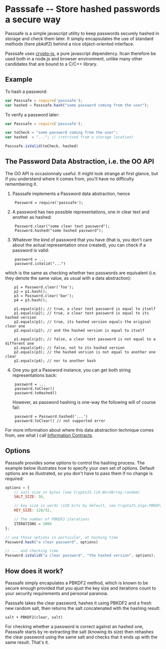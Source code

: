# Passsafe -- Store hashed passwords a secure way

Passsafe is a simple javascript utility to keep passwords securely hashed in storage and check them later. It simply encapsulates the use of standard methods (here pbkdf2) behind a nice object-oriented interface.

Passsafe uses [crypto-js](https://code.google.com/p/crypto-js/), a pure javascript dependency. Itcan therefore be used both in a node.js and browser environment, unlike many other candidates that are bound to a C/C++ library.

## Example

To hash a password:

```javascript
var Passsafe = require('passsafe');
var hashed = Passsafe.hash("some password coming from the user");
```

To verify a password later:

```javascript
var Passsafe = require('passsafe');

var toCheck = "some password coming from the user";
var hashed  = "..."; // (retrived from a storage location)

Passsafe.isValid(toCheck, hashed)
```

## The Password Data Abstraction, i.e. the OO API

The OO API is occasionnaly useful. It might look strange at first glance, but if you understand where it comes from, you'll have no difficulty remembering it.

1. Passsafe implements a Password data abstraction, hence

        Password = require('passsafe');

2. A password has two possible representations, one in clear text and another as hashed:

        Password.clear("some clear text password");
        Password.hashed("some hashed password");

3. Whatever the kind of password that you have (that is, you don't care about the actual representation once created), you can check if a password is valid:

        password = ...
        password.isValid("...")

  which is the same as checking whether two passwords are equivalent (i.e. they denote the same value, as usual with a data abstraction):

        p1 = Password.clear('foo');
        p2 = p1.hash();
        p3 = Password.clear('bar');
        p4 = p3.hash();

        p1.equals(p1); // true, a clear text password is equal to itself
        p1.equals(p2); // true, a clear text password is equal to its hashed version
        p2.equals(p1); // true, its hashed version equals the original clear one
        p2.equals(p2); // and the hashed version is equal to itself

        p1.equals(p3); // false, a clear text password is not equal to a different one
        p1.equals(p4); // false, not to its hashed version
        p2.equals(p3); // the hashed version is not equal to another one clear
        p2.equals(p4); // nor to another hash

4. One you got a Password instance, you can get both string representations back:

        password = ...
        password.toClear()
        password.toHashed()

   However, as password hashing is one-way the following will of course fail:

        password = Password.hashed('...')
        password.toClear() // not supported error

For more information about where this data abstraction technique comes from, see what I call [Information Contracts](http://www.finitio.io/reference/latest/information-contracts).

## Options

Passsafe provides some options to control the hashing process. The example below illustrates how to specify your own set of options. Default options are as illustrated, so you don't have to pass them if no change is required:

```javascript
options = {
    // salt size in bytes (see CryptoJS.lib.WordArray.random)
    SALT_SIZE: 16,

    // key size in words (128 bits by default, see CryptoJS.algo.PBKDF2)
    KEY_SIZE: 128/32,

    // The number of PBKDF2 iterations
    ITERATIONS = 1000
};

// use those options in particular, at hashing time
Password.hash("a clear password", options)

// ... and checking time
Password.isValid("a clear password", "the hashed version", options);
```

## How does it work?

Passsafe simply encapulates a PBKDF2 method, which is known to be secure enough provided that you ajust the key size and iterations count to your security requirements and personal paranoia.

Passsafe takes the clear password, hashes it using PBKDF2 and a fresh new random salt, then returns the salt concatenated with the hashing result:

```
salt + PBKDF2(clear, salt)
```

For checking whether a password is correct against an hashed one, Passsafe starts by re-extracting the salt (knowing its size) then rehashes the clear password using the same salt and checks that it ends up with the same result. That's it.
